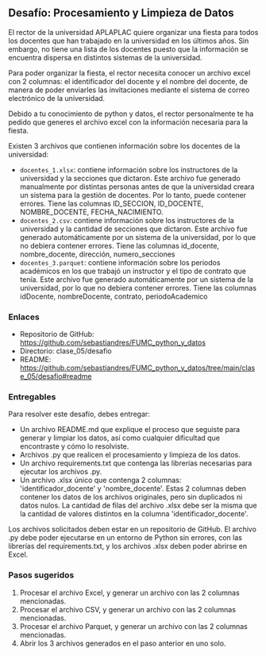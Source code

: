 ## Desafío: Procesamiento y Limpieza de Datos

El rector de la universidad APLAPLAC quiere organizar una fiesta para todos los docentes que han trabajado en la universidad en los últimos años. Sin embargo, no tiene una lista de los docentes puesto que la información se encuentra dispersa en distintos sistemas de la universidad. 

Para poder organizar la fiesta, el rector necesita conocer un archivo excel con 2 columnas:  el identificador del docente y el nombre del docente, de manera de poder enviarles las invitaciones mediante el sistema de correo electrónico de la universidad. 

Debido a tu conocimiento de python y datos, el rector personalmente te ha pedido que generes el archivo excel con la información necesaria para la fiesta.

Existen 3 archivos que contienen información sobre los docentes de la universidad:

- `docentes_1.xlsx`: contiene información sobre los instructores de la universidad y la secciones que dictaron. Este archivo fue generado manualmente por distintas personas antes de que la universidad creara un sistema para la gestión de docentes. Por lo tanto, puede contener errores. Tiene las columnas ID_SECCION, ID_DOCENTE, NOMBRE_DOCENTE, FECHA_NACIMIENTO.
- `docentes_2.csv`: contiene información sobre los instructores de la universidad y la cantidad de secciones que dictaron. Este archivo fue generado automáticamente por un sistema de la universidad, por lo que no debiera contener errores. Tiene las columnas id_docente, nombre_docente, dirección, numero_secciones
- `docentes_3.parquet`: contiene información sobre los periodos académicos en los que trabajó un instructor y el tipo de contrato que tenía. Este archivo fue generado automáticamente por un sistema de la universidad, por lo que no debiera contener errores. Tiene las columnas idDocente, nombreDocente, contrato, periodoAcademico

### Enlaces
- Repositorio de GitHub: https://github.com/sebastiandres/FUMC_python_y_datos
- Directorio: clase_05/desafio
- README: https://github.com/sebastiandres/FUMC_python_y_datos/tree/main/clase_05/desafio#readme
### Entregables
Para resolver este desafío, debes entregar:
- Un archivo README.md que explique el proceso que seguiste para generar y limpiar los datos, así como cualquier dificultad que encontraste y cómo lo resolviste.
- Archivos .py que realicen el procesamiento y limpieza de los datos.
- Un archivo requirements.txt que contenga las librerías necesarias para ejecutar los archivos .py.
- Un archivo .xlsx único que contenga 2 columnas: 'identificador_docente' y 'nombre_docente'. Estas 2 columnas deben contener los datos de los archivos originales, pero sin duplicados ni datos nulos. La cantidad de filas del archivo .xlsx debe ser la misma que la cantidad de valores distintos en la columna 'identificador_docente'.

Los archivos solicitados deben estar en un repositorio de GitHub. El archivo .py debe poder ejecutarse en un entorno de Python sin errores, con las librerías del requirements.txt, y los archivos .xlsx deben poder abrirse en Excel.

### Pasos sugeridos
1. Procesar el archivo Excel, y generar un archivo con las 2 columnas mencionadas.
2. Procesar el archivo CSV, y generar un archivo con las 2 columnas mencionadas.
3. Procesar el archivo Parquet, y generar un archivo con las 2 columnas mencionadas.
4. Abrir los 3 archivos generados en el paso anterior en uno solo.
